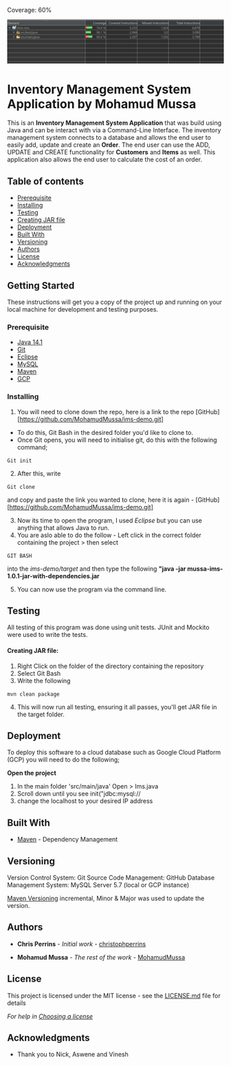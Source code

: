 Coverage: 60%

![Coverage](https://github.com/MohamudMussa/ims-demo/blob/dev/documentation/Testing%20Progress%20-%2060.PNG)


# Inventory Management System Application by Mohamud Mussa


This is an  **Inventory Management System Application** that was build using Java and can be interact with via a Command-Line Interface. The inventory management system connects to a database and allows the end user to easily add, update and create an **Order**.  The end user can use the ADD, UPDATE and CREATE functionality for  **Customers** and **Items** as well. This application also allows the end user to calculate the cost of an order. 

## Table of contents
* [Prerequisite](#Prerequisite)
* [Installing](#Installing)
* [Testing](#Testing)
* [Creating JAR file](#Creating_JAR_file)
* [Deployment](#Deployment)
* [Built With](#Built_With)
* [Versioning](#Versioning)
* [Authors](#Authors)
* [License](#License)
* [Acknowledgments](#Acknowledgments)





## Getting Started

These instructions will get you a copy of the project up and running on your local machine for development and testing purposes.


### Prerequisite

* [Java 14.1](https://www.eclipse.org/downloads/)
* [Git](https://git-scm.com/downloads)
* [Eclipse](https://www.eclipse.org/downloads/)
* [MySQL](https://www.mysql.com/downloads/)
* [Maven](http://maven.apache.org/download.cgi)
* [GCP](http://maven.apache.org/download.cgi)



### Installing

1. You will need to clone down the repo, here is a link to the repo [GitHub][https://github.com/MohamudMussa/ims-demo.git]
* To do this, Git Bash in the desired folder you'd like to clone to.
* Once Git opens, you will need to initialise git, do this with the following command;
```
Git init
```
2. After this, write 
```
Git clone
```
and copy and paste the link you wanted to clone, here it is again - [GitHub][https://github.com/MohamudMussa/ims-demo.git]

3. Now its time to open the program, I used *Eclipse* but you can use anything that allows Java to run. 
4. You are aslo able to do the follow - Left click in the correct folder containing the project > then select

```
GIT BASH 	
```

into the *ims-demo/target* and then type the following **"java -jar mussa-ims-1.0.1-jar-with-dependencies.jar**

5. You can now use the program via the command line.

## Testing

All testing of this program was done using unit tests. 
JUnit and Mockito were used to write the tests.


#### Creating JAR file:

1. Right Click on the folder of the directory containing the repository
2. Select Git Bash
3. Write the following

```
mvn clean package
```

4. This will now run all testing, ensuring it all passes, you'll get JAR file in the target folder.

## Deployment

To deploy this software to a cloud database such as Google Cloud Platform (GCP) you will need to do the following;

**Open the project**

1. In the main folder 'src/main/java' Open > Ims.java
2. Scroll down until you see init("jdbc:mysql://
3. change the localhost to your desired IP address

## Built With

* [Maven](https://maven.apache.org/) - Dependency Management

## Versioning

Version Control System: Git
Source Code Management: GitHub
Database Management System: MySQL Server 5.7 (local or GCP instance)

[Maven Versioning](http://maven.apache.org/download.cgi)  incremental, Minor & Major was used to update the version.


## Authors

* **Chris Perrins** - *Initial work* - [christophperrins](https://github.com/christophperrins)

* **Mohamud Mussa** - *The rest of the work* - [MohamudMussa](https://github.com/MohamudMussa)

## License

This project is licensed under the MIT license - see the [LICENSE.md](LICENSE.md) file for details 

*For help in [Choosing a license](https://choosealicense.com/)*

## Acknowledgments

* Thank you to Nick, Aswene and Vinesh 


